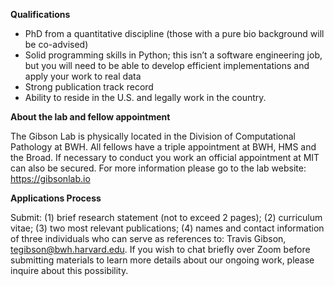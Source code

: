 **Qualifications**
- PhD from a quantitative discipline (those with a pure bio background will be co-advised)
- Solid programming skills in Python; this isn’t a software engineering job, but you will need to be able to develop efficient implementations and apply your work to real data
- Strong publication track record
- Ability to reside in the U.S. and legally work in the country.

**About the lab and fellow appointment**

The Gibson Lab is physically located in the Division of Computational Pathology at BWH. All fellows have a triple appointment at BWH, HMS and the Broad. If necessary to conduct you work an official appointment at MIT can also be secured. For more information please go to the lab website: <https://gibsonlab.io>

**Applications Process**

Submit: (1) brief research statement (not to exceed 2 pages); (2) curriculum vitae; (3) two most relevant publications; (4) names and contact information of three individuals who can serve as references to: Travis Gibson, tegibson@bwh.harvard.edu. If you wish to chat briefly over Zoom before submitting materials to learn more details about our ongoing work, please inquire about this possibility.